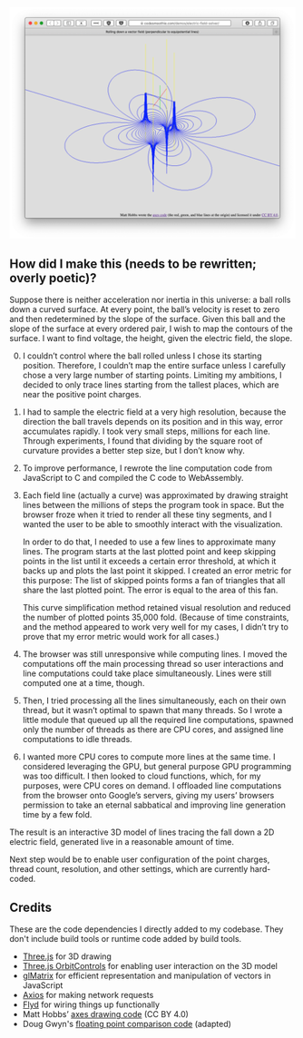 ![screenshot](screenshot.png)



## How did I make this (needs to be rewritten; overly poetic)?

Suppose there is neither acceleration nor inertia in this universe: a ball rolls down a curved surface. At every point, the ball’s velocity is reset to zero and then redetermined by the slope of the surface. Given this ball and the slope of the surface at every ordered pair, I wish to map the contours of the surface. I want to find voltage, the height, given the electric field, the slope. 

0. I couldn’t control where the ball rolled unless I chose its starting position. Therefore, I couldn’t map the entire surface unless I carefully chose a very large number of starting points. Limiting my ambitions, I decided to only trace lines starting from the tallest places, which are near the positive point charges.

1. I had to sample the electric field at a very high resolution, because the direction the ball travels depends on its position and in this way, error accumulates rapidly. I took very small steps, millions for each line. Through experiments, I found that dividing by the square root of curvature provides a better step size, but I don’t know why. 

2. To improve performance, I rewrote the line computation code from JavaScript to C and compiled the C code to WebAssembly. 

3. Each field line (actually a curve) was approximated by drawing straight lines between the millions of steps the program took in space. But the browser froze when it tried to render all these tiny segments, and I wanted the user to be able to smoothly interact with the visualization. 

   In order to do that, I needed to use a few lines to approximate many lines. The program starts at the last plotted point and keep skipping points in the list until it exceeds a certain error threshold, at which it backs up and plots the last point it skipped. I created an error metric for this purpose: The list of skipped points forms a fan of triangles that all share the last plotted point. The error is equal to the area of this fan. 

   This curve simplification method retained visual resolution and reduced the number of plotted points 35,000 fold. (Because of time constraints, and the method appeared to work very well for my cases, I didn’t try to prove that my error metric would work for all cases.) 

4. The browser was still unresponsive while computing lines. I moved the computations off the main processing thread so user interactions and line computations could take place simultaneously. Lines were still computed one at a time, though.

5. Then, I tried processing all the lines simultaneously, each on their own thread, but it wasn’t optimal to spawn that many threads. So I wrote a little module that queued up all the required line computations, spawned only the number of threads as there are CPU cores, and assigned line computations to idle threads. 

6. I wanted more CPU cores to compute more lines at the same time. I considered leveraging the GPU, but general purpose GPU programming was too difficult. I then looked to cloud functions, which, for my purposes, were CPU cores on demand. I offloaded line computations from the browser onto Google’s servers, giving my users’ browsers permission to take an eternal sabbatical and improving line generation time by a few fold.

The result is an interactive 3D model of lines tracing the fall down a 2D electric field, generated live in a reasonable amount of time.

Next step would be to enable user configuration of the point charges, thread count, resolution, and other settings, which are currently hard-coded. 



## Credits

These are the code dependencies I directly added to my codebase. They don't 
include build tools or runtime code added by build tools.

 - [Three.js](https://threejs.org) for 3D drawing
 - [Three.js OrbitControls](https://github.com/mrdoob/three.js/blob/master/examples/js/controls/OrbitControls.js) for enabling user interaction on the 3D model
 - [glMatrix](http://glmatrix.net) for efficient representation and manipulation of vectors in JavaScript
 - [Axios](https://github.com/axios/axios) for making network requests
 - [Flyd](https://github.com/paldepind/flyd) for wiring things up functionally
 - Matt Hobbs’ [axes drawing code](https://nooshu.github.io/lab/2011-05-15-debug-axes-in-three-js/) (CC BY 4.0)
 - Doug Gwyn's [floating point comparison code](http://c-faq.com/fp/fpequal.html) (adapted)

